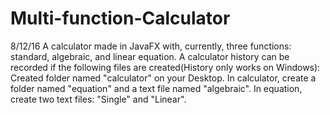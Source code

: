 # Multi-function-Calculator
8/12/16
A calculator made in JavaFX with, currently, three functions: standard, algebraic, and linear equation.
A calculator history can be recorded if the following files are created(History only works on Windows):
  Created folder named "calculator" on your Desktop.
    In calculator, create a folder named "equation" and a text file named "algebraic".
      In equation, create two text files: "Single" and "Linear".
